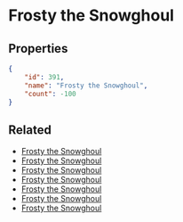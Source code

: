 # Frosty the Snowghoul

<no description available>

## Properties

```json
{
    "id": 391,
    "name": "Frosty the Snowghoul",
    "count": -100
}
```

## Related

- [Frosty the Snowghoul](../items/11230-frosty-the-snowghoul.md)
- [Frosty the Snowghoul](../items/11231-frosty-the-snowghoul.md)
- [Frosty the Snowghoul](../items/11232-frosty-the-snowghoul.md)
- [Frosty the Snowghoul](../items/11234-frosty-the-snowghoul.md)
- [Frosty the Snowghoul](../items/11233-frosty-the-snowghoul.md)
- [Frosty the Snowghoul](../items/11235-frosty-the-snowghoul.md)
- [Frosty the Snowghoul](../items/11236-frosty-the-snowghoul.md)

